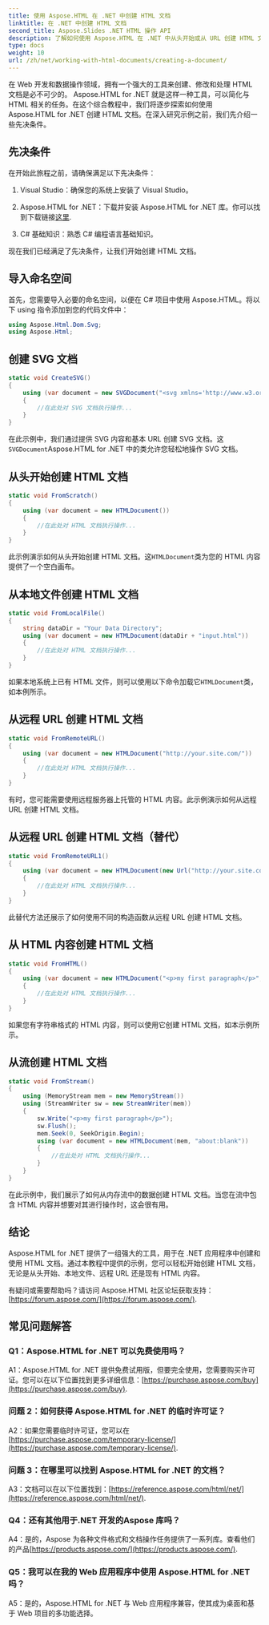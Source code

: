 ```yaml
---
title: 使用 Aspose.HTML 在 .NET 中创建 HTML 文档
linktitle: 在 .NET 中创建 HTML 文档
second_title: Aspose.Slides .NET HTML 操作 API
description: 了解如何使用 Aspose.HTML 在 .NET 中从头开始或从 URL 创建 HTML 文档。面向 Web 开发人员的综合教程。
type: docs
weight: 10
url: /zh/net/working-with-html-documents/creating-a-document/
---
```


在 Web 开发和数据操作领域，拥有一个强大的工具来创建、修改和处理 HTML 文档是必不可少的。 Aspose.HTML for .NET 就是这样一种工具，可以简化与 HTML 相关的任务。在这个综合教程中，我们将逐步探索如何使用 Aspose.HTML for .NET 创建 HTML 文档。在深入研究示例之前，我们先介绍一些先决条件。

## 先决条件

在开始此旅程之前，请确保满足以下先决条件：

1. Visual Studio：确保您的系统上安装了 Visual Studio。

2.  Aspose.HTML for .NET：下载并安装 Aspose.HTML for .NET 库。你可以找到下载链接[这里](https://releases.aspose.com/html/net/).

3. C# 基础知识：熟悉 C# 编程语言基础知识。

现在我们已经满足了先决条件，让我们开始创建 HTML 文档。

## 导入命名空间

首先，您需要导入必要的命名空间，以便在 C# 项目中使用 Aspose.HTML。将以下 using 指令添加到您的代码文件中：

```csharp
using Aspose.Html.Dom.Svg;
using Aspose.Html;
```

## 创建 SVG 文档

```csharp
static void CreateSVG()
{
    using (var document = new SVGDocument("<svg xmlns='http://www.w3.org/2000/svg'><circle cx='50' cy='50' r='40'/></svg>", "about:blank"))
    {
        //在此处对 SVG 文档执行操作...
    }
}
```

在此示例中，我们通过提供 SVG 内容和基本 URL 创建 SVG 文档。这`SVGDocument`Aspose.HTML for .NET 中的类允许您轻松地操作 SVG 文档。

## 从头开始创建 HTML 文档

```csharp
static void FromScratch()
{
    using (var document = new HTMLDocument())
    {
        //在此处对 HTML 文档执行操作...
    }
}
```

此示例演示如何从头开始创建 HTML 文档。这`HTMLDocument`类为您的 HTML 内容提供了一个空白画布。

## 从本地文件创建 HTML 文档

```csharp
static void FromLocalFile()
{
    string dataDir = "Your Data Directory";
    using (var document = new HTMLDocument(dataDir + "input.html"))
    {
        //在此处对 HTML 文档执行操作...
    }
}
```

如果本地系统上已有 HTML 文件，则可以使用以下命令加载它`HTMLDocument`类，如本例所示。

## 从远程 URL 创建 HTML 文档

```csharp
static void FromRemoteURL()
{
    using (var document = new HTMLDocument("http://your.site.com/"))
    {
        //在此处对 HTML 文档执行操作...
    }
}
```

有时，您可能需要使用远程服务器上托管的 HTML 内容。此示例演示如何从远程 URL 创建 HTML 文档。

## 从远程 URL 创建 HTML 文档（替代）

```csharp
static void FromRemoteURL1()
{
    using (var document = new HTMLDocument(new Url("http://your.site.com/")))
    {
        //在此处对 HTML 文档执行操作...
    }
}
```

此替代方法还展示了如何使用不同的构造函数从远程 URL 创建 HTML 文档。

## 从 HTML 内容创建 HTML 文档

```csharp
static void FromHTML()
{
    using (var document = new HTMLDocument("<p>my first paragraph</p>", "."))
    {
        //在此处对 HTML 文档执行操作...
    }
}
```

如果您有字符串格式的 HTML 内容，则可以使用它创建 HTML 文档，如本示例所示。

## 从流创建 HTML 文档

```csharp
static void FromStream()
{
    using (MemoryStream mem = new MemoryStream())
    using (StreamWriter sw = new StreamWriter(mem))
    {
        sw.Write("<p>my first paragraph</p>");
        sw.Flush();
        mem.Seek(0, SeekOrigin.Begin);
        using (var document = new HTMLDocument(mem, "about:blank"))
        {
            //在此处对 HTML 文档执行操作...
        }
    }
}
```

在此示例中，我们展示了如何从内存流中的数据创建 HTML 文档。当您在流中包含 HTML 内容并想要对其进行操作时，这会很有用。

## 结论

Aspose.HTML for .NET 提供了一组强大的工具，用于在 .NET 应用程序中创建和使用 HTML 文档。通过本教程中提供的示例，您可以轻松开始创建 HTML 文档，无论是从头开始、本地文件、远程 URL 还是现有 HTML 内容。

有疑问或需要帮助吗？请访问 Aspose.HTML 社区论坛获取支持：[https://forum.aspose.com/](https://forum.aspose.com/).

## 常见问题解答

### Q1：Aspose.HTML for .NET 可以免费使用吗？
 A1：Aspose.HTML for .NET 提供免费试用版，但要完全使用，您需要购买许可证。您可以在以下位置找到更多详细信息：[https://purchase.aspose.com/buy](https://purchase.aspose.com/buy).

### 问题 2：如何获得 Aspose.HTML for .NET 的临时许可证？
 A2：如果您需要临时许可证，您可以在[https://purchase.aspose.com/temporary-license/](https://purchase.aspose.com/temporary-license/).

### 问题 3：在哪里可以找到 Aspose.HTML for .NET 的文档？
 A3：文档可以在以下位置找到：[https://reference.aspose.com/html/net/](https://reference.aspose.com/html/net/).

### Q4：还有其他用于.NET 开发的Aspose 库吗？
 A4：是的，Aspose 为各种文件格式和文档操作任务提供了一系列库。查看他们的产品[https://products.aspose.com/](https://products.aspose.com/).

### Q5：我可以在我的 Web 应用程序中使用 Aspose.HTML for .NET 吗？
A5：是的，Aspose.HTML for .NET 与 Web 应用程序兼容，使其成为桌面和基于 Web 项目的多功能选择。
